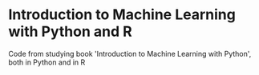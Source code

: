 # Introduction to Machine Learning with Python and R
 Code from studying book 'Introduction to Machine Learning with Python', both in Python and in R
